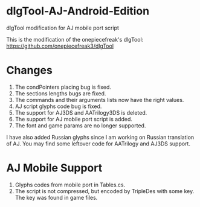 # dlgTool-AJ-Android-Edition
dlgTool modification for AJ mobile port script

This is the modification of the onepiecefreak's dlgTool: https://github.com/onepiecefreak3/dlgTool

# Changes
1. The condPointers placing bug is fixed.
2. The sections lengths bugs are fixed.
3. The commands and their arguments lists now have the right values.
4. AJ script glyphs code bug is fixed.
5. The support for AJ3DS and AATrilogy3DS is deleted.
6. The support for AJ mobile port script is added.
7. The font and game params are no longer supported.

I have also added Russian glyphs since I am working on Russian translation of AJ.
You may find some leftover code for AATrilogy and AJ3DS support.

# AJ Mobile Support
1. Glyphs codes from mobile port in Tables.cs.
2. The script is not compressed, but encoded by TripleDes with some key. The key was found in game files.
